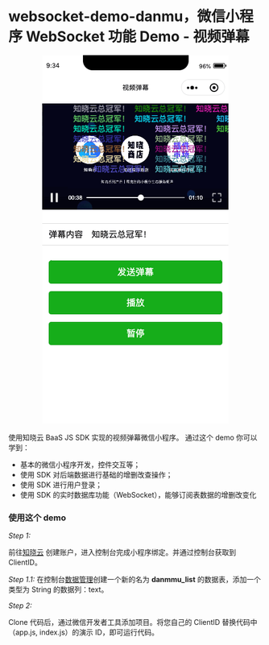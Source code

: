 # websocket-demo-danmu，微信小程序 WebSocket 功能 Demo - 视频弹幕

<p align="center"><img src="../assets/websocket-danmu-demo.png" /></p>

使用知晓云 BaaS JS SDK 实现的视频弹幕微信小程序。
通过这个 demo 你可以学到：

- 基本的微信小程序开发，控件交互等；
- 使用 SDK 对后端数据进行基础的增删改查操作；
- 使用 SDK 进行用户登录；
- 使用 SDK 的实时数据库功能（WebSocket），能够订阅表数据的增删改变化


### 使用这个 demo

*Step 1:*

前往[知晓云](https://cloud.minapp.com) 创建账户，进入控制台完成小程序绑定。并通过控制台获取到 ClientID。

*Step 1.1:*
在控制台[数据管理](https://cloud.minapp.com/hydrogen/flex/schema/)创建一个新的名为 **danmmu_list** 的数据表，添加一个类型为 String 的数据列：text。

*Step 2:*

Clone 代码后，通过微信开发者工具添加项目。将您自己的 ClientID 替换代码中（app.js, index.js）的演示 ID，即可运行代码。
